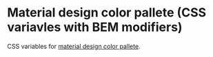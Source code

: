 # Material design color pallete (CSS variavles with BEM modifiers)

CSS variables for [material design color pallete](https://material.io/design/color/#color-theme-creation).
